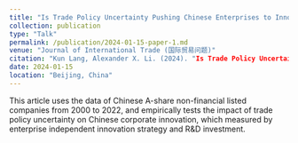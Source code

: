 ```yaml
---
title: "Is Trade Policy Uncertainty Pushing Chinese Enterprises to Innovate (in Chinese)"
collection: publication
type: "Talk"
permalink: /publication/2024-01-15-paper-1.md
venue: "Journal of International Trade (国际贸易问题)"
citation: "Kun Lang, Alexander X. Li. (2024). "Is Trade Policy Uncertainty Pushing Chinese Enterprises to Innovate (in Chinese)" <i>Journal of International Trade</i>. 2024(01):87-104."
date: 2024-01-15
location: "Beijing, China"
---
```


This article uses the data of Chinese A-share non-financial listed companies from 2000 to 2022, and empirically tests the impact of trade policy uncertainty on Chinese corporate innovation, which measured by enterprise independent innovation strategy and R&D investment.
